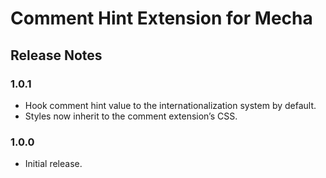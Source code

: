 Comment Hint Extension for Mecha
================================

Release Notes
-------------

### 1.0.1

 - Hook comment hint value to the internationalization system by default.
 - Styles now inherit to the comment extension&rsquo;s CSS.

### 1.0.0

 - Initial release.
